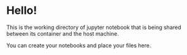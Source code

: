 # Hello!

This is the working directory of jupyter notebook that is being shared between its container and the host machine.

You can create your notebooks and place your files here.
